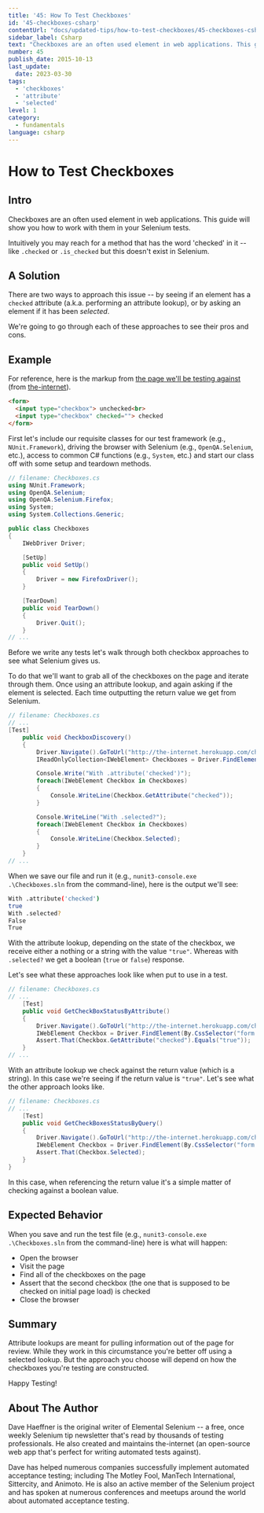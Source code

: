 ```yaml
---
title: '45: How To Test Checkboxes'
id: '45-checkboxes-csharp'
contentUrl: "docs/updated-tips/how-to-test-checkboxes/45-checkboxes-csharp"
sidebar_label: Csharp 
text: "Checkboxes are an often used element in web applications. This guide will show you how to work with them in your Selenium tests."
number: 45
publish_date: 2015-10-13
last_update:
  date: 2023-03-30
tags:
  - 'checkboxes'
  - 'attribute'
  - 'selected'
level: 1
category:
  - fundamentals
language: csharp
---
```


# How to Test Checkboxes

## Intro

Checkboxes are an often used element in web applications. This guide will show you how to work with them in your Selenium tests.

Intuitively you may reach for a method that has the word 'checked' in it -- like `.checked` or `.is_checked` but this doesn't exist in Selenium.

## A Solution

There are two ways to approach this issue -- by seeing if an element has a `checked` attribute (a.k.a. performing an attribute lookup), or by asking an element if it has been _selected_.

We're going to go through each of these approaches to see their pros and cons.

## Example

For reference, here is the markup from [the page we'll be testing against](http://the-internet.herokuapp.com/checkboxes) (from [the-internet](https://github.com/tourdedave/the-internet)).

```html
<form>
  <input type="checkbox"> unchecked<br>
  <input type="checkbox" checked=""> checked
</form>
```

First let's include our requisite classes for our test framework (e.g., `NUnit.Framework`), driving the browser with Selenium (e.g., `OpenQA.Selenium`, etc.), access to common C# functions (e.g., `System`, etc.) and start our class off with some setup and teardown methods.

```csharp
// filename: Checkboxes.cs
using NUnit.Framework;
using OpenQA.Selenium;
using OpenQA.Selenium.Firefox;
using System;
using System.Collections.Generic;

public class Checkboxes
{
    IWebDriver Driver;

    [SetUp]
    public void SetUp()
    {
        Driver = new FirefoxDriver();
    }

    [TearDown]
    public void TearDown()
    {
        Driver.Quit();
    }
// ...
```

Before we write any tests let's walk through both checkbox approaches to see what Selenium gives us.

To do that we'll want to grab all of the checkboxes on the page and iterate through them. Once using an attribute lookup, and again asking if the element is selected. Each time outputting the return value we get from Selenium.

```csharp
// filename: Checkboxes.cs
// ...
[Test]
    public void CheckboxDiscovery()
    {
        Driver.Navigate().GoToUrl("http://the-internet.herokuapp.com/checkboxes");
        IReadOnlyCollection<IWebElement> Checkboxes = Driver.FindElements(By.CssSelector("input[type=\"checkbox\"]"));

        Console.Write("With .attribute('checked')");
        foreach(IWebElement Checkbox in Checkboxes)
        {
            Console.WriteLine(Checkbox.GetAttribute("checked"));
        }

        Console.WriteLine("With .selected?");
        foreach(IWebElement Checkbox in Checkboxes)
        {
            Console.WriteLine(Checkbox.Selected);
        }
    }
// ...
```

When we save our file and run it (e.g., `nunit3-console.exe .\Checkboxes.sln` from the command-line), here is the output we'll see:

```sh
With .attribute('checked')
true
With .selected?
False
True
```

With the attribute lookup, depending on the state of the checkbox, we receive either a nothing or a string with the value `"true"`. Whereas with `.selected?` we get a boolean (`true` or `false`) response.

Let's see what these approaches look like when put to use in a test.

```csharp
// filename: Checkboxes.cs
// ...
    [Test]
    public void GetCheckBoxStatusByAttribute()
    {
        Driver.Navigate().GoToUrl("http://the-internet.herokuapp.com/checkboxes");
        IWebElement Checkbox = Driver.FindElement(By.CssSelector("form input:nth-of-type(2)"));
        Assert.That(Checkbox.GetAttribute("checked").Equals("true"));
    }
// ...
```

With an attribute lookup we check against the return value (which is a string). In this case we're seeing if the return value is `"true"`. Let's see what the other approach looks like.

```csharp
// filename: Checkboxes.cs
// ...
    [Test]
    public void GetCheckBoxesStatusByQuery()
    {
        Driver.Navigate().GoToUrl("http://the-internet.herokuapp.com/checkboxes");
        IWebElement Checkbox = Driver.FindElement(By.CssSelector("form input:nth-of-type(2)"));
        Assert.That(Checkbox.Selected);
    }
}
```

In this case, when referencing the return value it's a simple matter of checking against a boolean value.

## Expected Behavior

When you save and run the test file (e.g., `nunit3-console.exe .\Checkboxes.sln` from the command-line) here is what will happen:

+ Open the browser
+ Visit the page
+ Find all of the checkboxes on the page
+ Assert that the second checkbox (the one that is supposed to be checked on initial page load) is checked
+ Close the browser

## Summary

Attribute lookups are meant for pulling information out of the page for review. While they work in this circumstance you're better off using a selected lookup. But the approach you choose will depend on how the checkboxes you're testing are constructed.

Happy Testing!

## About The Author

Dave Haeffner is the original writer of Elemental Selenium -- a free, once weekly Selenium tip newsletter that's read by thousands of testing professionals. He also created and maintains the-internet (an open-source web app that's perfect for writing automated tests against).

Dave has helped numerous companies successfully implement automated acceptance testing; including The Motley Fool, ManTech International, Sittercity, and Animoto. He is also an active member of the Selenium project and has spoken at numerous conferences and meetups around the world about automated acceptance testing.

